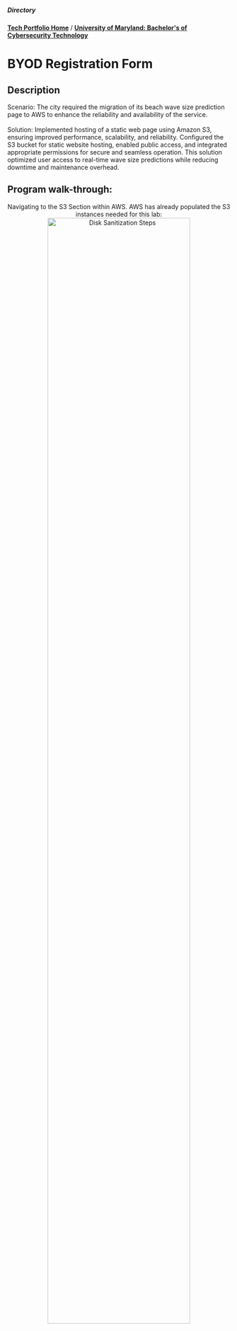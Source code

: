 <h5>Directory</h5> 

<b>[Tech Portfolio Home](https://github.com/Jays1115/Jalen-Smith.git)</b> /
<b>[University of Maryland: Bachelor's of Cybersecurity Technology](https://github.com/Jays1115/University-of-Maryland-BS-of-Cybersec-Tech.git)</b>

# BYOD Registration Form

<h2>Description</h2>
Scenario: The city required the migration of its beach wave size prediction page to AWS to enhance the reliability and availability of the service.
<br><br>
Solution: Implemented hosting of a static web page using Amazon S3, ensuring improved performance, scalability, and reliability. Configured the S3 bucket for static website hosting, enabled public access, and integrated appropriate permissions for secure and seamless operation. This solution optimized user access to real-time wave size predictions while reducing downtime and maintenance overhead.

<h2>Program walk-through:</h2>

<p align="center">
Navigating to the S3 Section within AWS. AWS has already populated the S3 instances needed for this lab: <br/>
<img src="images/Screenshot 2024-09-13 at 9.10.12 AM.png" height="80%" width="80%" alt="Disk Sanitization Steps"/>
<br />
<br />

